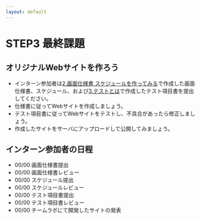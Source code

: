 ```yaml
---
layout: default
---
```

# STEP3 最終課題

## オリジナルWebサイトを作ろう

* インターン参加者は[2.画面仕様書,スケジュールを作ってみる](2.html)で作成した画面仕様書、スケジュール、および[3.テストとは](3.html)で作成したテスト項目書を提出してください。
* 仕様書に従ってWebサイトを作成しましょう。
* テスト項目書に従ってWebサイトをテストし、不具合があったら修正しましょう。
* 作成したサイトをサーバにアップロードして公開してみましょう。

## インターン参加者の日程

* 00/00 画面仕様書提出
* 00/00 画面仕様書レビュー
* 00/00 スケジュール提出
* 00/00 スケジュールレビュー
* 00/00 テスト項目書提出
* 00/00 テスト項目書レビュー
* 00/00 チームラボにて開発したサイトの発表